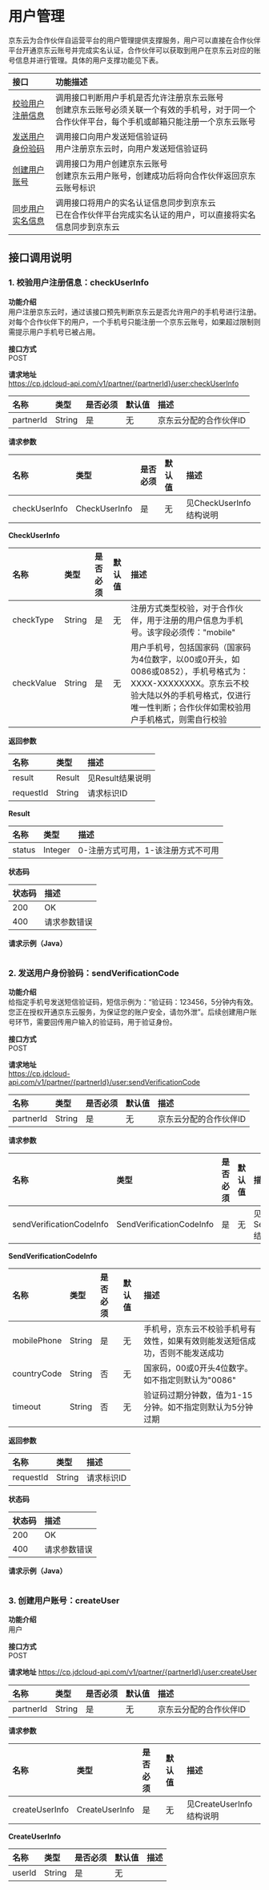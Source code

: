 # 用户管理

京东云为合作伙伴自运营平台的用户管理提供支撑服务，用户可以直接在合作伙伴平台开通京东云账号并完成实名认证，合作伙伴可以获取到用户在京东云对应的账号信息并进行管理。具体的用户支撑功能见下表。

| 接口 | 功能描述 |
| :----------------------| :----------------------|
| [校验用户注册信息](#1)     | 调用接口判断用户手机是否允许注册京东云账号</br>创建京东云账号必须关联一个有效的手机号，对于同一个合作伙伴平台，每个手机或邮箱只能注册一个京东云账号 |
| [发送用户身份验码](#2)      | 调用接口向用户发送短信验证码</br>用户注册京东云时，向用户发送短信验证码 |
| [创建用户账号](#3)          | 调用接口为用户创建京东云账号</br>创建京东云用户账号，创建成功后将向合作伙伴返回京东云账号标识 |
| [同步用户实名信息](#4)   | 调用接口将用户的实名认证信息同步到京东云</br>已在合作伙伴平台完成实名认证的用户，可以直接将实名信息同步到京东云 |

## 接口调用说明

<h3 id="1">1. 校验用户注册信息：checkUserInfo</h3>

**功能介绍**</br>
用户注册京东云时，通过该接口预先判断京东云是否允许用户的手机号进行注册。对每个合作伙伴下的用户，一个手机号只能注册一个京东云账号，如果超过限制则需提示用户手机号已被占用。

**接口方式**</br>
POST

**请求地址**</br>
https://cp.jdcloud-api.com/v1/partner/{partnerId}/user:checkUserInfo

| 名称 | 类型 | 是否必须 | 默认值 | 描述 |
| :----| :---| :--------| :-----| :----|
| partnerId | String | 是 | 无 | 京东云分配的合作伙伴ID |

**请求参数**

| 名称 | 类型 | 是否必须 | 默认值 | 描述 |
| :----| :---| :--------| :-----| :----|
| checkUserInfo | CheckUserInfo | 是 | 无 | 见CheckUserInfo结构说明 |

**CheckUserInfo**

| 名称 | 类型 | 是否必须 | 默认值 | 描述 |
| :----| :---| :--------| :-----| :----|
| checkType | String | 是 | 无 | 注册方式类型校验，对于合作伙伴，用于注册的用户信息为手机号。该字段必须传："mobile" |
| checkValue | String | 是 | 无 | 用户手机号，包括国家码（国家码为4位数字，以00或0开头，如0086或0852），手机号格式为：XXXX-XXXXXXXX。京东云不校验大陆以外的手机号格式，仅进行唯一性判断；合作伙伴如需校验用户手机格式，则需自行校验 |

**返回参数**

| 名称 | 类型 | 描述 |
| :----| :---| :----|
| result | Result | 见Result结果说明 |
| requestId | String | 请求标识ID |

**Result**

| 名称 | 类型 | 描述 | 
| :----| :---| :----|
| status | Integer | 0-注册方式可用，1-该注册方式不可用 |

**状态码**

| 状态码 | 描述 |
| :-----| :----|
| 200 | OK |
| 400 | 请求参数错误 |

**请求示例（Java）**
```
```

<h3 id="1">2. 发送用户身份验码：sendVerificationCode</h3>

**功能介绍**</br>
给指定手机号发送短信验证码，短信示例为：“验证码：123456，5分钟内有效。您正在授权开通京东云服务，为保证您的账户安全，请勿外泄”。后续创建用户账号环节，需要回传用户输入的验证码，用于验证身份。

**接口方式**</br>
POST

**请求地址**</br>
https://cp.jdcloud-api.com/v1/partner/{partnerId}/user:sendVerificationCode

| 名称 | 类型 | 是否必须 | 默认值 | 描述 |
| :----| :---| :--------| :-----| :----|
| partnerId | String | 是 | 无 | 京东云分配的合作伙伴ID |

**请求参数**

| 名称 | 类型 | 是否必须 | 默认值 | 描述 |
| :----| :---| :--------| :-----| :----|
| sendVerificationCodeInfo | SendVerificationCodeInfo | 是 | 无 | 见SendVerificationCodeInfo结构说明 |

**SendVerificationCodeInfo**

| 名称 | 类型 | 是否必须 | 默认值 | 描述 |
| :----| :---| :--------| :-----| :----|
| mobilePhone | String | 是 | 无 | 手机号，京东云不校验手机号有效性，如果有效则能发送短信成功，否则不能发送成功 |
| countryCode | String | 否 | 无 | 国家码，00或0开头4位数字。如不指定则默认为"0086" |
| timeout     | String | 否 | 无 | 验证码过期分钟数，值为1-15分钟。如不指定则默认为5分钟过期 |

**返回参数**

| 名称 | 类型 | 描述 |
| :----| :---| :----|
| requestId | String | 请求标识ID |

**状态码**

| 状态码 | 描述 |
| :-----| :----|
| 200 | OK |
| 400 | 请求参数错误 |

**请求示例（Java）**
```
```

<h3 id="1">3. 创建用户账号：createUser</h3>

**功能介绍**</br>
用户

**接口方式**</br>
POST

**请求地址**
https://cp.jdcloud-api.com/v1/partner/{partnerId}/user:createUser

| 名称 | 类型 | 是否必须 | 默认值 | 描述 |
| :----| :---| :--------| :-----| :----|
| partnerId | String | 是 | 无 | 京东云分配的合作伙伴ID |

**请求参数**

| 名称 | 类型 | 是否必须 | 默认值 | 描述 |
| :----| :---| :--------| :-----| :----|
| createUserInfo | CreateUserInfo | 是 | 无 | 见CreateUserInfo结构说明 |

**CreateUserInfo**

| 名称 | 类型 | 是否必须 | 默认值 | 描述 |
| :----| :---| :--------| :-----| :----|
| userId | String | 是 | 无 | |
